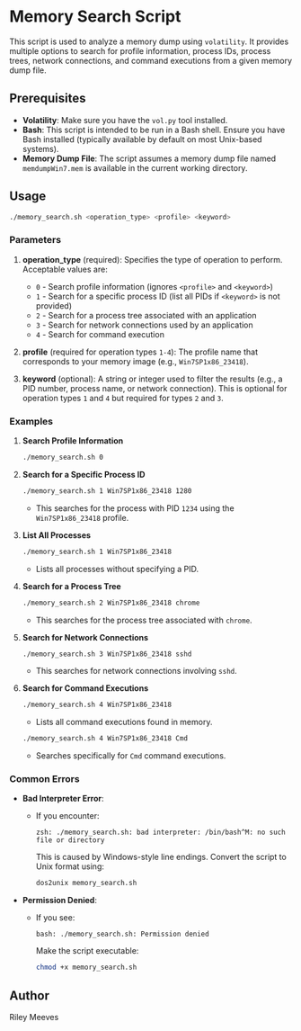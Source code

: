 
# Memory Search Script

This script is used to analyze a memory dump using `volatility`. It provides multiple options to search for profile information, process IDs, process trees, network connections, and command executions from a given memory dump file.

## Prerequisites

- **Volatility**: Make sure you have the `vol.py` tool installed.
- **Bash**: This script is intended to be run in a Bash shell. Ensure you have Bash installed (typically available by default on most Unix-based systems).
- **Memory Dump File**: The script assumes a memory dump file named `memdumpWin7.mem` is available in the current working directory.

## Usage

```bash
./memory_search.sh <operation_type> <profile> <keyword>
```

### Parameters

1. **operation_type** (required): Specifies the type of operation to perform. Acceptable values are:
   - `0` - Search profile information (ignores `<profile>` and `<keyword>`)
   - `1` - Search for a specific process ID (list all PIDs if `<keyword>` is not provided)
   - `2` - Search for a process tree associated with an application
   - `3` - Search for network connections used by an application
   - `4` - Search for command execution

2. **profile** (required for operation types `1-4`): The profile name that corresponds to your memory image (e.g., `Win7SP1x86_23418`).

3. **keyword** (optional): A string or integer used to filter the results (e.g., a PID number, process name, or network connection). This is optional for operation types `1` and `4` but required for types `2` and `3`.

### Examples

1. **Search Profile Information**
   ```bash
   ./memory_search.sh 0
   ```


   
2. **Search for a Specific Process ID**
   ```bash
   ./memory_search.sh 1 Win7SP1x86_23418 1280
   ```
   - This searches for the process with PID `1234` using the `Win7SP1x86_23418` profile.



3. **List All Processes**
   ```bash
   ./memory_search.sh 1 Win7SP1x86_23418
   ```
   - Lists all processes without specifying a PID.



4. **Search for a Process Tree**
   ```bash
   ./memory_search.sh 2 Win7SP1x86_23418 chrome
   ```
   - This searches for the process tree associated with `chrome`.



5. **Search for Network Connections**
   ```bash
   ./memory_search.sh 3 Win7SP1x86_23418 sshd
   ```
   - This searches for network connections involving `sshd`.



6. **Search for Command Executions**
   ```bash
   ./memory_search.sh 4 Win7SP1x86_23418
   ```
   - Lists all command executions found in memory.


   
   ```bash
   ./memory_search.sh 4 Win7SP1x86_23418 Cmd
   ```
   - Searches specifically for `Cmd` command executions.



### Common Errors

- **Bad Interpreter Error**:
  - If you encounter:
    ```
    zsh: ./memory_search.sh: bad interpreter: /bin/bash^M: no such file or directory
    ```
    This is caused by Windows-style line endings. Convert the script to Unix format using:
    ```bash
    dos2unix memory_search.sh
    ```

- **Permission Denied**:
  - If you see:
    ```
    bash: ./memory_search.sh: Permission denied
    ```
    Make the script executable:
    ```bash
    chmod +x memory_search.sh
    ```

## Author

Riley Meeves
